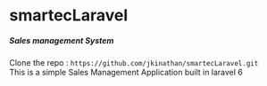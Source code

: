 # smartecLaravel
##### Sales management System
Clone the repo : ``` https://github.com/jkinathan/smartecLaravel.git ```
</br>
This is a simple Sales Management Application built in laravel 6
